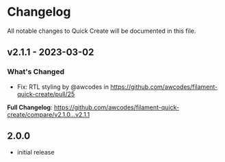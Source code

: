 # Changelog

All notable changes to Quick Create will be documented in this file.

## v2.1.1 - 2023-03-02

### What's Changed

- Fix: RTL styling by @awcodes in https://github.com/awcodes/filament-quick-create/pull/25

**Full Changelog**: https://github.com/awcodes/filament-quick-create/compare/v2.1.0...v2.1.1

## 2.0.0

- initial release
